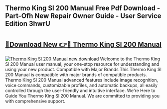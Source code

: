 ## Thermo King Sl 200 Manual Free Pdf Download - Part-Ofh New Repair Owner Guide - User Service Edition 3hwrU

# <h2><a href="http://bc75197.oget.top/?id=Thermo+King+Sl+200+Manual">🔗Download New 👉🔴 Thermo King Sl 200 Manual</a></h2>

[![Thermo King Sl 200 Manual new download](https://i.imgur.com/5g1atiW.png)](http://bc75197.oget.top/?id=Thermo+King+Sl+200+Manual)
Welcome to the Thermo King Sl 200 Manual user manual, your one-stop resource for understanding and using your new product. Compatible with Major Brands This Thermo King Sl 200 Manual is compatible with major brands of compatible products. Thermo King Sl 200 Manual advanced features include image recognition, voice commands, customizable profiles, and automatic backups, all easily controlled through the user-friendly and intuitive interface. We're Here to Guide You Thermo King Sl 200 Manual. We are committed to providing you with comprehensive support.
